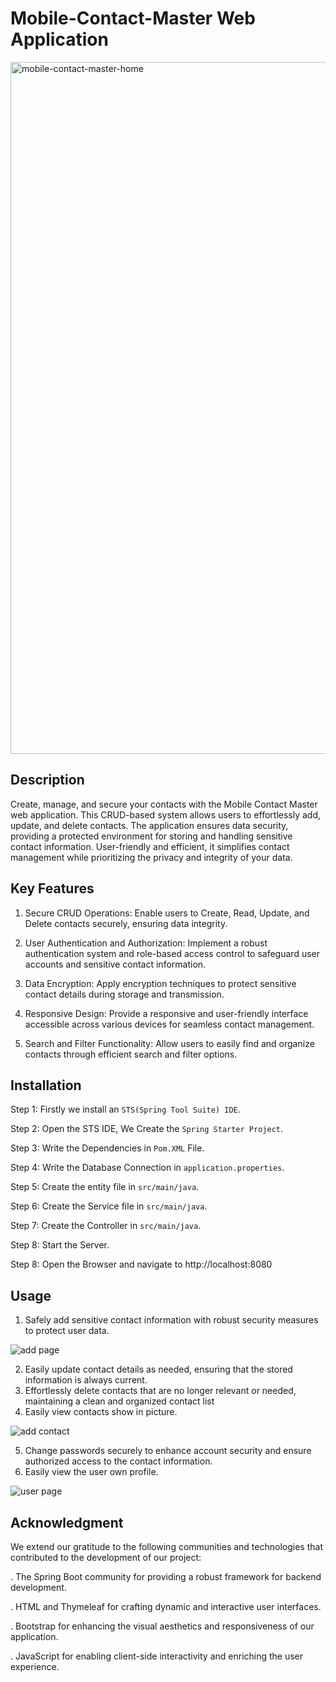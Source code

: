 # Mobile-Contact-Master Web Application
<img width="1107" alt="mobile-contact-master-home" src="https://github.com/mohitsupolia/Mobile-Contact-Master/assets/104218088/8c232ad0-4773-42cd-b0fd-9c74604cf03d">

## Description
Create, manage, and secure your contacts with the Mobile Contact Master web application. This CRUD-based system allows users to effortlessly add, update, and delete contacts. The application ensures data security, providing a protected environment for storing and handling sensitive contact information. User-friendly and efficient, it simplifies contact management while prioritizing the privacy and integrity of your data.

## Key Features
1. Secure CRUD Operations: Enable users to Create, Read, Update, and Delete contacts securely, ensuring data integrity.

2. User Authentication and Authorization: Implement a robust authentication system and role-based access control to safeguard user accounts and sensitive contact information.

3. Data Encryption: Apply encryption techniques to protect sensitive contact details during storage and transmission.

4. Responsive Design: Provide a responsive and user-friendly interface accessible across various devices for seamless contact management.

5. Search and Filter Functionality: Allow users to easily find and organize contacts through efficient search and filter options.

## Installation

Step 1: Firstly we install an `STS(Spring Tool Suite) IDE`.

Step 2: Open the STS IDE, We Create the `Spring Starter Project`.

Step 3: Write the Dependencies in `Pom.XML` File.

Step 4: Write the Database Connection in `application.properties`.

Step 5: Create the entity file in `src/main/java`.

Step 6: Create the Service file in `src/main/java`.

Step 7: Create the Controller in `src/main/java`.

Step 8: Start the Server.

Step 8: Open the Browser and navigate to http://localhost:8080

## Usage
1. Safely add sensitive contact information with robust security measures to protect user data.

![add page](https://github.com/mohitsupolia/Mobile-Contact-Master/assets/104218088/4c64eb5a-a59b-44bd-9e5e-0b02df2e974a)

2. Easily update contact details as needed, ensuring that the stored information is always current.
3. Effortlessly delete contacts that are no longer relevant or needed, maintaining a clean and organized contact list
4. Easily view contacts show in picture.

![add contact](https://github.com/mohitsupolia/Mobile-Contact-Master/assets/104218088/1953ab4c-266d-452a-a46f-82428c6cdc82)

5. Change passwords securely to enhance account security and ensure authorized access to the contact information.
6. Easily view the user own profile.

![user page](https://github.com/mohitsupolia/Mobile-Contact-Master/assets/104218088/0cc2cf1f-db2a-43c1-a997-24f0bf9d93c8)

## Acknowledgment
We extend our gratitude to the following communities and technologies that contributed to the development of our project:

. The Spring Boot community for providing a robust framework for backend development.

. HTML and Thymeleaf for crafting dynamic and interactive user interfaces.

. Bootstrap for enhancing the visual aesthetics and responsiveness of our application.

. JavaScript for enabling client-side interactivity and enriching the user experience.
